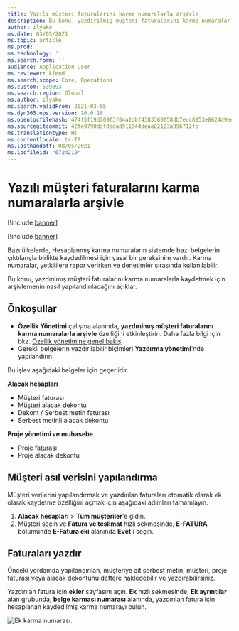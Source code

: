 ```yaml
---
title: Yazılı müşteri faturalarını karma numaralarla arşivle
description: Bu konu, yazdırılmış müşteri faturalarını karma numaralarla kaydetmek için arşivlemenin nasıl etkinleştirileceğini açıklar.
author: ilyako
ms.date: 03/05/2021
ms.topic: article
ms.prod: ''
ms.technology: ''
ms.search.form: ''
audience: Application User
ms.reviewer: kfend
ms.search.scope: Core, Operations
ms.custom: 539093
ms.search.region: Global
ms.author: ilyako
ms.search.validFrom: 2021-03-05
ms.dyn365.ops.version: 10.0.18
ms.openlocfilehash: 474f5f19d709f3f04a2dbf4383360f58db7ecc8953e8624d9eef92286c52d4d8
ms.sourcegitcommit: 42fe9790ddf0bdad911544deaa82123a396712fb
ms.translationtype: HT
ms.contentlocale: tr-TR
ms.lasthandoff: 08/05/2021
ms.locfileid: "6724219"
---
```

# <a name="archive-printed-customer-invoices-with-hash-numbers"></a>Yazılı müşteri faturalarını karma numaralarla arşivle

[!include [banner](../includes/banner.md)]

[!include [banner](../includes/preview-banner.md)]

Bazı ülkelerde, Hesaplanmış karma numaraların sistemde bazı belgelerin çıktılarıyla birlikte kaydedilmesi için yasal bir gereksinim vardır. Karma numaralar, yetkililere rapor verirken ve denetimler sırasında kullanılabilir.

Bu konu, yazdırılmış müşteri faturalarını karma numaralarla kaydetmek için arşivlemenin nasıl yapılandırılacağını açıklar.

## <a name="prerequisites"></a>Önkoşullar

- **Özellik Yönetimi** çalışma alanında, **yazdırılmış müşteri faturalarını karma numaralarla arşivle** özelliğini etkinleştirin. Daha fazla bilgi için bkz. [Özellik yönetimine genel bakış](../../fin-ops-core/fin-ops/get-started/feature-management/feature-management-overview.md).
- Gerekli belgelerin yazdırılabilir biçimleri **Yazdırma yönetimi**'nde yapılandırın.

Bu işlev aşağıdaki belgeler için geçerlidir.

**Alacak hesapları**
- Müşteri faturası
- Müşteri alacak dekontu
- Dekont / Serbest metin faturası
- Serbest metinli alacak dekontu

**Proje yönetimi ve muhasebe**
- Proje faturası
- Proje alacak dekontu

## <a name="configure-customer-master-data"></a>Müşteri asıl verisini yapılandırma
Müşteri verilerini yapılandırmak ve yazdırılan faturaları otomatik olarak ek olarak kaydetme özelliğini açmak için aşağıdaki adımları tamamlayın.

1. **Alacak hesapları** > **Tüm müşteriler**'e gidin. 
2. Müşteri seçin ve **Fatura ve teslimat** hızlı sekmesinde, **E-FATURA** bölümünde **E-Fatura eki** alanında **Evet**'i seçin.

## <a name="print-invoices"></a>Faturaları yazdır
Önceki yordamda yapılandırılan, müşteriye ait serbest metin, müşteri, proje faturası veya alacak dekontunu deftere nakledebilir ve yazdırabilirsiniz.

Yazdırılan fatura için **ekler** sayfasını açın. **Ek** hızlı sekmesinde, **Ek ayrıntılar** alan grubunda, **belge karması numarası** alanında, yazdırılan fatura için hesaplanan kaydedilmiş karma numarayı bulun.

![Ek karma numarası.](media/attach-hash-num.jpg)

